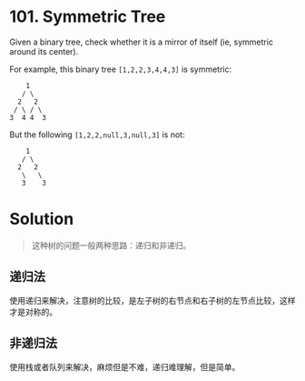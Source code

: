 # 101. Symmetric Tree

Given a binary tree, check whether it is a mirror of itself (ie, symmetric around its center).

For example, this binary tree `[1,2,2,3,4,4,3]` is symmetric:

	    1
	   / \
	  2   2
	 / \ / \
	3  4 4  3

But the following `[1,2,2,null,3,null,3]` is not:

	    1
	   / \
	  2   2
	   \   \
	   3    3
# Solution

>这种树的问题一般两种思路：递归和非递归。<br>

## 递归法

使用递归来解决，注意树的比较，是左子树的右节点和右子树的左节点比较，这样才是对称的。

## 非递归法

使用栈或者队列来解决，麻烦但是不难，递归难理解，但是简单。